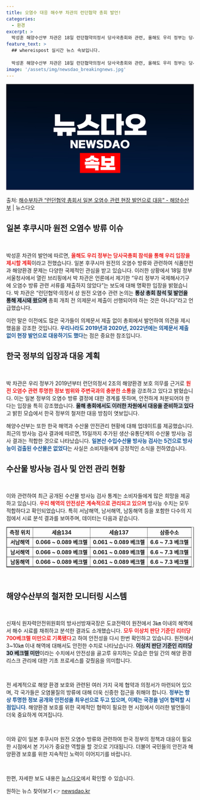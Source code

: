 ```yaml
---
title: 오염수 대응 해수부 차관의 런던협약 총회 발언!
categories:
  - 환경
excerpt: >
  박성훈 해양수산부 차관은 18일 런던협약의정서 당사국총회와 관련, 올해도 우리 정부는 당사국총회 참석을 통해…
feature_text: >
  ## whereispost 실시간 뉴스 속보입니다.

  박성훈 해양수산부 차관은 18일 런던협약의정서 당사국총회와 관련, 올해도 우리 정부는 당사국총회 참석을 통해…
image: '/assets/img/newsdao_breakingnews.jpg'
---
```


![뉴스다오 속보](/assets/img/newsdao_breakingnews.jpg)

<p>출처: <a href="https://newsdao.kr/1964" rel="dofollow">해수부차관 “런던협약 총회서 일본 오염수 관련 현장 발언으로 대응” - 해양수산부</a> | 뉴스다오</p>

<h2 data-ke-size="size26">일본 후쿠시마 원전 오염수 방류 이슈</h2>

<p data-ke-size="size16">&nbsp;</p>

박성훈 차관의 발언에 따르면, <b><span style="color: #ee2323;">올해도 우리 정부는 당사국총회 참석을 통해 우리 입장을 제시할 계획</span></b>이라고 전했습니다. 일본 후쿠시마 원전의 오염수 방류와 관련하여 식품안전과 해양환경 문제는 다양한 국제적인 관심을 받고 있습니다. 이러한 상황에서 18일 정부서울청사에서 열린 브리핑에서 박 차관은 언론에서 제기한 “우리 정부가 국제해사기구에 오염수 방류 관련 서류를 제출하지 않았다”는 보도에 대해 명확한 입장을 밝혔습니다. 박 차관은 “런던협약·의정서 상 원전 오염수 관련 논의는 <b><span style="background-color: #21538527;">통상 총회 참석 및 발언을 통해 제시돼 왔으며</span></b> 총회 개최 전 의제문서 제출이 선행되어야 하는 것은 아니다”라고 언급했습니다. 

이런 말은 이전에도 많은 국가들이 의제문서 제출 없이 총회에서 발언하여 의견을 제시했음을 강조한 것입니다. <b><span style="color: #1a5490;">우리나라도 2019년과 2020년, 2022년에는 의제문서 제출 없이 현장 발언으로 대응하기도 했다</span></b>는 점은 중요한 참조입니다.

<h2 data-ke-size="size26">한국 정부의 입장과 대응 계획</h2>

<p data-ke-size="size16">&nbsp;</p>

박 차관은 우리 정부가 2019년부터 런던의정서 2조의 해양환경 보호 의무를 근거로 <b><span style="color: #ee2323;">원전 오염수 관련 투명한 정보 범위와 주변국과의 충분한 소통</span></b>을 강조하고 있다고 밝혔습니다. 이는 일본 정부의 오염수 방류 결정에 대한 경계를 뜻하며, 안전하게 처분되어야 한다는 입장을 특히 강조했습니다. <b><span style="background-color: #21538527;">올해 총회에서도 이러한 차원에서 대응을 준비하고 있다</span></b>고 밝힌 모습에서 한국 정부의 철저한 대응 방침이 엿보입니다.

해양수산부는 또한 한국 해역과 수산물 안전관리 현황에 대해 업데이트를 제공했습니다. 최근의 방사능 검사 결과에 따르면, 15일까지 추가된 생산·유통단계의 수산물 방사능 검사 결과는 적합한 것으로 나타났습니다. <b><span style="color: #1a5490;">일본산 수입수산물 방사능 검사는 5건으로 방사능이 검출된 수산물은 없었다</span></b>는 사실은 소비자들에게 긍정적인 소식을 전하였습니다.

<h2 data-ke-size="size26">수산물 방사능 검사 및 안전 관리 현황</h2>

<p data-ke-size="size16">&nbsp;</p>

이와 관련하여 최근 공개된 수산물 방사능 검사 통계는 소비자들에게 많은 희망을 제공하고 있습니다. <b><span style="color: #ee2323;">우리 해역의 안전성은 계속적으로 관리되고 있으며</span></b> 방사능 수치는 모두 적합하다고 확인되었습니다. 특히 서남해역, 남서해역, 남동해역 등을 포함한 다수의 지점에서 시료 분석 결과를 보여주며, 데이터는 다음과 같습니다.

<table border="1">
<tr>
    <td style="text-align: center; height: 17px;"><b>측정 위치</b></td>
    <td style="text-align: center; height: 17px;"><b>세슘134</b></td>
    <td style="text-align: center; height: 17px;"><b>세슘137</b></td>
    <td style="text-align: center; height: 17px;"><b>삼중수소</b></td>
</tr>
<tr>
    <td style="text-align: center; height: 17px;"><b>서남해역</b></td>
    <td style="text-align: center; height: 17px;"><b>0.066 ~ 0.089 베크렐</b></td>
    <td style="text-align: center; height: 17px;"><b>0.061 ~ 0.089 베크렐</b></td>
    <td style="text-align: center; height: 17px;"><b>6.6 ~ 7.3 베크렐</b></td>
</tr>
<tr>
    <td style="text-align: center; height: 17px;"><b>남서해역</b></td>
    <td style="text-align: center; height: 17px;"><b>0.066 ~ 0.089 베크렐</b></td>
    <td style="text-align: center; height: 17px;"><b>0.061 ~ 0.089 베크렐</b></td>
    <td style="text-align: center; height: 17px;"><b>6.6 ~ 7.3 베크렐</b></td>
</tr>
<tr>
    <td style="text-align: center; height: 17px;"><b>남동해역</b></td>
    <td style="text-align: center; height: 17px;"><b>0.066 ~ 0.089 베크렐</b></td>
    <td style="text-align: center; height: 17px;"><b>0.061 ~ 0.089 베크렐</b></td>
    <td style="text-align: center; height: 17px;"><b>6.6 ~ 7.3 베크렐</b></td>
</tr>
</table>

<p data-ke-size="size16">&nbsp;</p>

<h2 data-ke-size="size26">해양수산부의 철저한 모니터링 시스템</h2>

<p data-ke-size="size16">&nbsp;</p>

신재식 원자력안전위원회의 방사선방재국장은 도쿄전력이 원전에서 3㎞ 이내의 해역에서 해수 시료를 채취하고 분석한 결과도 소개했습니다. <b><span style="color: #ee2323;">모두 이상치 판단 기준인 리터당 700베크렐 미만으로 기록됐다</span></b>고 하여 안전성을 다시 한번 확인하고 있습니다. 원전에서 3~10㎞ 이내 해역에 대해서도 안전한 수치로 나타났습니다. <b><span style="background-color: #21538527;">이상치 판단 기준인 리터당 30 베크렐 미만</span></b>이라는 수치에서 안전성을 골고루 유지하는 모습은 한일 간의 해양 환경 리스크 관리에 대한 기초 프로세스를 갖췄음을 의미합니다.

<p data-ke-size="size16">&nbsp;</p>

전 세계적으로 해양 환경 보호와 관련된 여러 가지 국제 협약과 의정서가 마련되어 있으며, 각 국가들은 오염물질의 방류에 대해 더욱 신중한 접근을 취해야 합니다. <b><span style="color: #1a5490;">정부는 항상 투명한 정보 공개와 안전성을 최우선으로 두고 있으며, 이제는 국경을 넘어 협력할 시점입니다</span></b>. 해양환경 보호를 위한 국제적인 협력이 필요한 현 시점에서 이러한 발언들이 더욱 중요하게 여겨집니다.

<p data-ke-size="size16">&nbsp;</p>

이와 같이 일본 후쿠시마 원전 오염수 방류와 관련하여 한국 정부의 정책과 대응이 필요한 시점에서 본 기사가 중요한 역할을 할 것으로 기대됩니다. 더불어 국민들의 안전과 해양환경 보호를 위한 지속적인 노력이 이어지기를 바랍니다. 

<p data-ke-size="size16">&nbsp;</p>

한편, 자세한 보도 내용은 [뉴스다오](https://newsdao.kr/1964)에서 확인할 수 있습니다. 

원하는 뉴스 찾아보기 👉 <a href="https://newsdao.kr" rel="dofollow">newsdao.kr</a>


